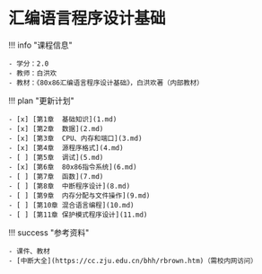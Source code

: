 # 汇编语言程序设计基础

!!! info "课程信息"

    - 学分：2.0
    - 教师：白洪欢
    - 教材：《80x86汇编语言程序设计基础》，白洪欢著（内部教材）

!!! plan "更新计划"

    - [x] [第1章  基础知识](1.md)
    - [x] [第2章  数据](2.md)
    - [x] [第3章  CPU、内存和端口](3.md)
    - [x] [第4章  源程序格式](4.md)
    - [ ] [第5章  调试](5.md)
    - [x] [第6章  80x86指令系统](6.md)
    - [ ] [第7章  函数](7.md)
    - [ ] [第8章  中断程序设计](8.md)
    - [ ] [第9章  内存分配与文件操作](9.md)
    - [ ] [第10章 混合语言编程](10.md)
    - [ ] [第11章 保护模式程序设计](11.md)
   
!!! success "参考资料"

    - 课件、教材
    - [中断大全](https://cc.zju.edu.cn/bhh/rbrown.htm)（需校内网访问）